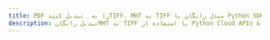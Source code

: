 ---title: PDF را به  تبدیل کنیدTIFF، MHT به TIFF مبدل رایگان یا Python SDKdescription: تبدیل رایگانMHT به TIFF با استفاده از Python Cloud APIs & SDK همچنین اسناد PDF را در Cloud ایجاد، ویرایش و رندر کنید.---